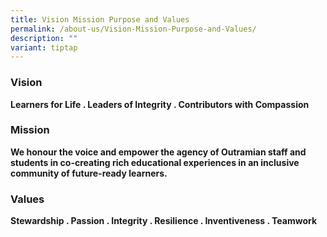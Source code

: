 ```yaml
---
title: Vision Mission Purpose and Values
permalink: /about-us/Vision-Mission-Purpose-and-Values/
description: ""
variant: tiptap
---
```

<h3>Vision</h3>
<p><strong>Learners for Life . Leaders of Integrity . Contributors with Compassion</strong>
</p>
<h3>Mission</h3>
<p><strong>We honour the voice and empower the agency of Outramian staff and students in co-creating rich educational experiences in an inclusive community of future-ready learners.</strong>
</p>
<h3>Values</h3>
<p><strong>Stewardship . Passion . Integrity . Resilience . Inventiveness . Teamwork</strong>
</p>
